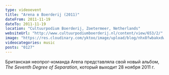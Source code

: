 ```yaml
---
type: videoevent
title: "Arena в Boerderij (2011)"
dateFrom: 2011-11-19
dateTo: 2011-11-19
location: "Cultuurpodium Boerderij, Zoetermeer, Netherlands"
websiteUrl: "http://www.cultuurpodiumboerderij.nl/content/view/653/2/"
image: "https://res.cloudinary.com/yktoo/image/upload/blog/nhx8fwbakxdw2115.jpg"
videocategories: music
posts: "0127"
---
```


Британская неопрог-команда Arena представляла свой новый альбом, <i>The Seventh Degree of Separation</i>, который выходит 28 ноября 2011 г.
